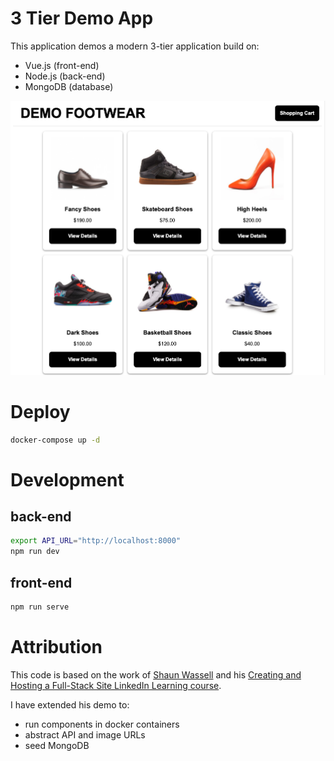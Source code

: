 # 3 Tier Demo App
This application demos a modern 3-tier application build on:
- Vue.js (front-end)
- Node.js (back-end)
- MongoDB (database)

![Demo Footwear Site](./demo_footwear.png)

# Deploy 
```bash
docker-compose up -d
```

# Development 
## back-end
```bash
export API_URL="http://localhost:8000"
npm run dev
```

## front-end
```bash
npm run serve
```

# Attribution
This code is based on the work of [Shaun Wassell](https://www.linkedin.com/in/shaun-wassell?trk=lil_course&lipi=urn%3Ali%3Apage%3Ad_learning_content%3BEJRJvvk4SzmhYz%2Bf1ZJBUw%3D%3D&licu=urn%3Ali%3Acontrol%3Ad_learning_content-view_on_linkedin) and his [Creating and Hosting a Full-Stack Site LinkedIn Learning course](https://www.linkedin.com/learning/vue-js-creating-and-hosting-a-full-stack-site/).

I have extended his demo to:
- run components in docker containers
- abstract API and image URLs 
- seed MongoDB 